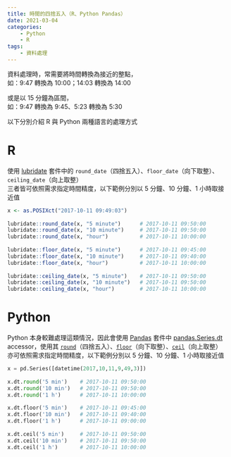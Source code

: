 ```yaml
---
title: 時間的四捨五入（R、Python Pandas）
date: 2021-03-04
categories:
    - Python
    - R
tags:
    - 資料處理
---
```


資料處理時，常需要將時間轉換為接近的整點，  
如：9:47 轉換為 10:00；14:03 轉換為 14:00

或是以 15 分鐘為區間，  
如：9:47 轉換為 9:45、5:23 轉換為 5:30

以下分別介紹 R 與 Python 兩種語言的處理方式

# R
使用 [lubridate](https://www.rdocumentation.org/packages/lubridate) 套件中的 `round_date`（四捨五入）、`floor_date`（向下取整）、`ceiling_date`（向上取整）  
三者皆可依照需求指定時間精度，以下範例分別以 5 分鐘、10 分鐘、1 小時取接近值
```R
x <- as.POSIXct("2017-10-11 09:49:03")
 
lubridate::round_date(x, "5 minute")      # 2017-10-11 09:50:00
lubridate::round_date(x, "10 minute")     # 2017-10-11 09:50:00
lubridate::round_date(x, "hour")          # 2017-10-11 10:00:00
 
lubridate::floor_date(x, "5 minute")      # 2017-10-11 09:45:00
lubridate::floor_date(x, "10 minute")     # 2017-10-11 09:40:00
lubridate::floor_date(x, "hour")          # 2017-10-11 10:00:00
 
lubridate::ceiling_date(x, "5 minute")    # 2017-10-11 09:50:00
lubridate::ceiling_date(x, "10 minute")   # 2017-10-11 09:50:00
lubridate::ceiling_date(x, "hour")        # 2017-10-11 10:00:00
```

# Python
Python 本身較難處理這類情況，因此會使用 [Pandas](https://pandas.pydata.org/) 套件中 [pandas.Series.dt](https://pandas.pydata.org/pandas-docs/stable/reference/api/pandas.Series.dt.html) accessor，使用其 [`round`](https://pandas.pydata.org/pandas-docs/stable/reference/api/pandas.Series.dt.round.html)（四捨五入）、[`floor`](https://pandas.pydata.org/pandas-docs/stable/reference/api/pandas.Series.dt.floor.html)（向下取整）、[`ceil`](https://pandas.pydata.org/pandas-docs/stable/reference/api/pandas.Series.dt.ceil.html)（向上取整）
亦可依照需求指定時間精度，以下範例分別以 5 分鐘、10 分鐘、1 小時取接近值
```python
x = pd.Series([datetime(2017,10,11,9,49,3)])
 
x.dt.round('5 min')    # 2017-10-11 09:50:00
x.dt.round('10 min')   # 2017-10-11 09:50:00
x.dt.round('1 h')      # 2017-10-11 10:00:00
 
x.dt.floor('5 min')    # 2017-10-11 09:45:00
x.dt.floor('10 min')   # 2017-10-11 09:40:00
x.dt.floor('1 h')      # 2017-10-11 09:00:00
 
x.dt.ceil('5 min')     # 2017-10-11 09:50:00
x.dt.ceil('10 min')    # 2017-10-11 09:50:00
x.dt.ceil('1 h')       # 2017-10-11 10:00:00
```
